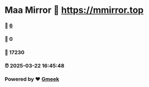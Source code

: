# Maa Mirror :link: https://mmirror.top 
### :page_facing_up: [6](https://mmirror.top/tag.html) 
### :speech_balloon: 0 
### :hibiscus: 17230 
### :alarm_clock: 2025-03-22 16:45:48 
### Powered by :heart: [Gmeek](https://github.com/Meekdai/Gmeek)
